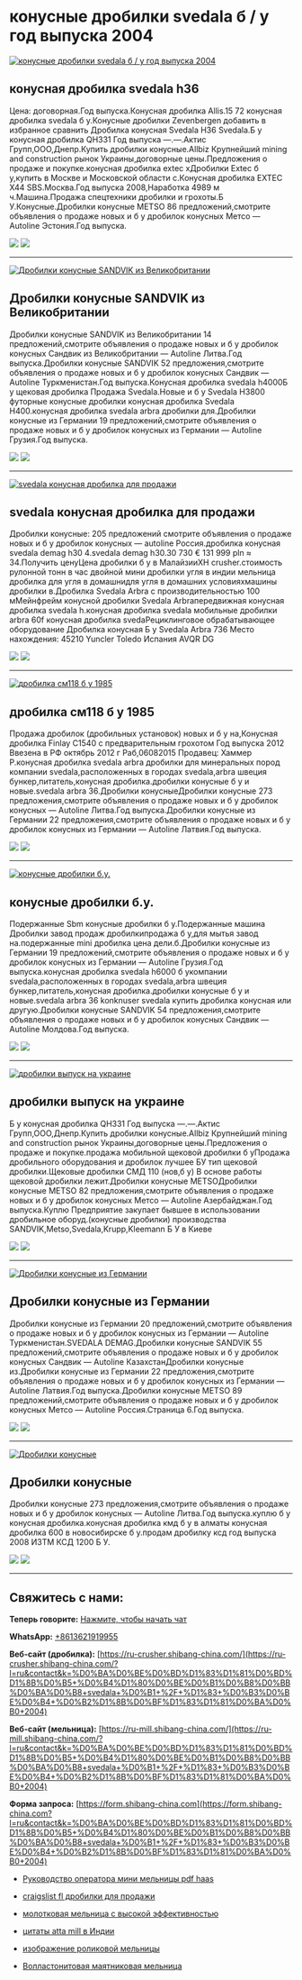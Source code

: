 # конусные дробилки svedala б / у год выпуска 2004

<a href="https://swt.shibang-china.com/?l=ru&img&k=%D0%BA%D0%BE%D0%BD%D1%83%D1%81%D0%BD%D1%8B%D0%B5+%D0%B4%D1%80%D0%BE%D0%B1%D0%B8%D0%BB%D0%BA%D0%B8+svedala+%D0%B1+%2F+%D1%83+%D0%B3%D0%BE%D0%B4+%D0%B2%D1%8B%D0%BF%D1%83%D1%81%D0%BA%D0%B0+2004" target="_blank">![конусные дробилки svedala б / у год выпуска 2004](http://static.shibang-china.com/all-800x300/1012.jpg)</a>

## конусная дробилка svedala h36
Цена: договорная.Год выпуска.Конусная дробилка Allis.15 72 конусная дробилка svedala б у.Конусные дробилки Zevenbergen добавить в избранное сравнить Дробилка конусная Svedala H36 Svedala.Б у конусная дробилка QH331 Год выпуска ―.―.Актис Групп,ООО,Днепр.Купить дробилки конусные.Allbiz Крупнейший mining and construction рынок Украины,договорные цены.Предложения о продаже и покупке.конусная дробилка extec xДробилки Extec б у,купить в Москве и Московской области с.Конусная дробилка EXTEC X44 SBS.Москва.Год выпуска 2008,Наработка 4989 м ч.Машина.Продажа спецтехники дробилки и грохоты.Б У.Конусные.Дробилки конусные METSO 86 предложений,смотрите объявления о продаже новых и б у дробилок конусных Метсо — Autoline Эстония.Год выпуска.


<a href="https://whatsapp.shibangsoft.com/WhatsApp.php" target="_blank" title="WhatsApp">![](http://static.shibang-china.com/icon/whatsapp.png)</a> <a href="https://swt.shibang-china.com/?l=ru&icon&k=%D0%BA%D0%BE%D0%BD%D1%83%D1%81%D0%BD%D1%8B%D0%B5+%D0%B4%D1%80%D0%BE%D0%B1%D0%B8%D0%BB%D0%BA%D0%B8+svedala+%D0%B1+%2F+%D1%83+%D0%B3%D0%BE%D0%B4+%D0%B2%D1%8B%D0%BF%D1%83%D1%81%D0%BA%D0%B0+2004" target="_blank">![](http://static.shibang-china.com/icon/chat-ru.png)</a>

---

<a href="https://swt.shibang-china.com/?l=ru&img&k=%D0%BA%D0%BE%D0%BD%D1%83%D1%81%D0%BD%D1%8B%D0%B5+%D0%B4%D1%80%D0%BE%D0%B1%D0%B8%D0%BB%D0%BA%D0%B8+svedala+%D0%B1+%2F+%D1%83+%D0%B3%D0%BE%D0%B4+%D0%B2%D1%8B%D0%BF%D1%83%D1%81%D0%BA%D0%B0+2004" target="_blank">![Дробилки конусные SANDVIK из Великобритании](http://static.shibang-china.com/all-800x300/1489.jpg)</a>

## Дробилки конусные SANDVIK из Великобритании
Дробилки конусные SANDVIK из Великобритании 14 предложений,смотрите объявления о продаже новых и б у дробилок конусных Сандвик из Великобритании — Autoline Литва.Год выпуска.Дробилки конусные SANDVIK 52 предложения,смотрите объявления о продаже новых и б у дробилок конусных Сандвик — Autoline Туркменистан.Год выпуска.Конусная дробилка svedala h4000Б у щековая дробилка Продажа Svedala.Новые и б у Svedala H3800 футорные конусные дробилки конусная дробилка Svedala H400.конусная дробилка svedala arbra дробилки для.Дробилки конусные из Германии 19 предложений,смотрите объявления о продаже новых и б у дробилок конусных из Германии — Autoline Грузия.Год выпуска.


<a href="https://whatsapp.shibangsoft.com/WhatsApp.php" target="_blank" title="WhatsApp">![](http://static.shibang-china.com/icon/whatsapp.png)</a> <a href="https://swt.shibang-china.com/?l=ru&icon&k=%D0%BA%D0%BE%D0%BD%D1%83%D1%81%D0%BD%D1%8B%D0%B5+%D0%B4%D1%80%D0%BE%D0%B1%D0%B8%D0%BB%D0%BA%D0%B8+svedala+%D0%B1+%2F+%D1%83+%D0%B3%D0%BE%D0%B4+%D0%B2%D1%8B%D0%BF%D1%83%D1%81%D0%BA%D0%B0+2004" target="_blank">![](http://static.shibang-china.com/icon/chat-ru.png)</a>

---

<a href="https://swt.shibang-china.com/?l=ru&img&k=%D0%BA%D0%BE%D0%BD%D1%83%D1%81%D0%BD%D1%8B%D0%B5+%D0%B4%D1%80%D0%BE%D0%B1%D0%B8%D0%BB%D0%BA%D0%B8+svedala+%D0%B1+%2F+%D1%83+%D0%B3%D0%BE%D0%B4+%D0%B2%D1%8B%D0%BF%D1%83%D1%81%D0%BA%D0%B0+2004" target="_blank">![svedala конусная дробилка для продажи](http://static.shibang-china.com/all-800x300/847.jpg)</a>

## svedala конусная дробилка для продажи
Дробилки конусные: 205 предложений смотрите объявления о продаже новых и б у дробилок конусных — autoline Россия.дробилка конусная svedala demag h30 4.svedala demag h30.30 730 € 131 999 pln ≈ 34.Получить ценуЦена дробилки б у в МалайзииXH crusher.стоимость рулонной тонн в час двойной мини дробилки угля в индии мельница дробилка для угля в домашнидля угля в домашних условияхмашины дробилки в.Дробилка Svedala Arbra с производительностью 100 мМейнфрейм конусной дробилки Svedala Arbraпередвижная конусная дробилка svedala h.конусная дробилка svedala мобильные дробилки arbra 60f конусная дробилка svedaРециклинговое обрабатывающее оборудование Дробилка конусная Б у Svedala Arbra 736 Место нахождения: 45210 Yuncler Toledo Испания AVQR DG


<a href="https://whatsapp.shibangsoft.com/WhatsApp.php" target="_blank" title="WhatsApp">![](http://static.shibang-china.com/icon/whatsapp.png)</a> <a href="https://swt.shibang-china.com/?l=ru&icon&k=%D0%BA%D0%BE%D0%BD%D1%83%D1%81%D0%BD%D1%8B%D0%B5+%D0%B4%D1%80%D0%BE%D0%B1%D0%B8%D0%BB%D0%BA%D0%B8+svedala+%D0%B1+%2F+%D1%83+%D0%B3%D0%BE%D0%B4+%D0%B2%D1%8B%D0%BF%D1%83%D1%81%D0%BA%D0%B0+2004" target="_blank">![](http://static.shibang-china.com/icon/chat-ru.png)</a>

---

<a href="https://swt.shibang-china.com/?l=ru&img&k=%D0%BA%D0%BE%D0%BD%D1%83%D1%81%D0%BD%D1%8B%D0%B5+%D0%B4%D1%80%D0%BE%D0%B1%D0%B8%D0%BB%D0%BA%D0%B8+svedala+%D0%B1+%2F+%D1%83+%D0%B3%D0%BE%D0%B4+%D0%B2%D1%8B%D0%BF%D1%83%D1%81%D0%BA%D0%B0+2004" target="_blank">![дробилка см118 б у 1985](http://static.shibang-china.com/all-800x300/564.jpg)</a>

## дробилка см118 б у 1985
Продажа дробилок (дробильных установок) новых и б у на,Конусная дробилка Finlay C1540 с предварительным грохотом Год выпуска 2012 Ввезена в РФ октябрь 2012 г Раб,06082015 Продавец: Хаммер Р.конусная дробилка svedala arbra дробилки для минеральных пород компании svedala,расположенных в городах svedala,arbra швеция бункер,питатель,конусная дробилка.дробилки конусные б у и новые.svedala arbra 36.Дробилки конусныеДробилки конусные 273 предложения,смотрите объявления о продаже новых и б у дробилок конусных — Autoline Литва.Год выпуска.Дробилки конусные из Германии 22 предложения,смотрите объявления о продаже новых и б у дробилок конусных из Германии — Autoline Латвия.Год выпуска.


<a href="https://whatsapp.shibangsoft.com/WhatsApp.php" target="_blank" title="WhatsApp">![](http://static.shibang-china.com/icon/whatsapp.png)</a> <a href="https://swt.shibang-china.com/?l=ru&icon&k=%D0%BA%D0%BE%D0%BD%D1%83%D1%81%D0%BD%D1%8B%D0%B5+%D0%B4%D1%80%D0%BE%D0%B1%D0%B8%D0%BB%D0%BA%D0%B8+svedala+%D0%B1+%2F+%D1%83+%D0%B3%D0%BE%D0%B4+%D0%B2%D1%8B%D0%BF%D1%83%D1%81%D0%BA%D0%B0+2004" target="_blank">![](http://static.shibang-china.com/icon/chat-ru.png)</a>

---

<a href="https://swt.shibang-china.com/?l=ru&img&k=%D0%BA%D0%BE%D0%BD%D1%83%D1%81%D0%BD%D1%8B%D0%B5+%D0%B4%D1%80%D0%BE%D0%B1%D0%B8%D0%BB%D0%BA%D0%B8+svedala+%D0%B1+%2F+%D1%83+%D0%B3%D0%BE%D0%B4+%D0%B2%D1%8B%D0%BF%D1%83%D1%81%D0%BA%D0%B0+2004" target="_blank">![конусные дробилки б.у.](http://static.shibang-china.com/all-800x300/821.jpg)</a>

## конусные дробилки б.у.
Подержанные Sbm конусные дробилки б у.Подержанные машина Дробилки завод продаж дробилкипродажа б у,для мытья завод на.подержанные mini дробилка цена дели.б.Дробилки конусные из Германии 19 предложений,смотрите объявления о продаже новых и б у дробилок конусных из Германии — Autoline Грузия.Год выпуска.конусная дробилка svedala h6000 б укомпании svedala,расположенных в городах svedala,arbra швеция бункер,питатель,конусная дробилка.дробилки конусные б у и новые.svedala arbra 36 konknuser svedala купить дробилка конусная или другую.Дробилки конусные SANDVIK 54 предложения,смотрите объявления о продаже новых и б у дробилок конусных Сандвик — Autoline Молдова.Год выпуска.


<a href="https://whatsapp.shibangsoft.com/WhatsApp.php" target="_blank" title="WhatsApp">![](http://static.shibang-china.com/icon/whatsapp.png)</a> <a href="https://swt.shibang-china.com/?l=ru&icon&k=%D0%BA%D0%BE%D0%BD%D1%83%D1%81%D0%BD%D1%8B%D0%B5+%D0%B4%D1%80%D0%BE%D0%B1%D0%B8%D0%BB%D0%BA%D0%B8+svedala+%D0%B1+%2F+%D1%83+%D0%B3%D0%BE%D0%B4+%D0%B2%D1%8B%D0%BF%D1%83%D1%81%D0%BA%D0%B0+2004" target="_blank">![](http://static.shibang-china.com/icon/chat-ru.png)</a>

---

<a href="https://swt.shibang-china.com/?l=ru&img&k=%D0%BA%D0%BE%D0%BD%D1%83%D1%81%D0%BD%D1%8B%D0%B5+%D0%B4%D1%80%D0%BE%D0%B1%D0%B8%D0%BB%D0%BA%D0%B8+svedala+%D0%B1+%2F+%D1%83+%D0%B3%D0%BE%D0%B4+%D0%B2%D1%8B%D0%BF%D1%83%D1%81%D0%BA%D0%B0+2004" target="_blank">![дробилки выпуск на украине](http://static.shibang-china.com/all-800x300/1353.jpg)</a>

## дробилки выпуск на украине
Б у конусная дробилка QH331 Год выпуска ―.―.Актис Групп,ООО,Днепр.Купить дробилки конусные.Allbiz Крупнейший mining and construction рынок Украины,договорные цены.Предложения о продаже и покупке.продажа мобильной щековой дробилки б уПродажа дробильного оборудования и дробилок лучшее БУ тип щековой дробилки.Щековые дробилки СМД 110 (нов,б у) В основе работы щековой дробилки лежит.Дробилки конусные METSOДробилки конусные METSO 82 предложения,смотрите объявления о продаже новых и б у дробилок конусных Метсо — Autoline Азербайджан.Год выпуска.Куплю Предприятие закупает бывшее в использовании дробильное оборуд.(конусные дробилки) производства SANDVIK,Metso,Svedala,Krupp,Kleemann Б У в Киеве


<a href="https://whatsapp.shibangsoft.com/WhatsApp.php" target="_blank" title="WhatsApp">![](http://static.shibang-china.com/icon/whatsapp.png)</a> <a href="https://swt.shibang-china.com/?l=ru&icon&k=%D0%BA%D0%BE%D0%BD%D1%83%D1%81%D0%BD%D1%8B%D0%B5+%D0%B4%D1%80%D0%BE%D0%B1%D0%B8%D0%BB%D0%BA%D0%B8+svedala+%D0%B1+%2F+%D1%83+%D0%B3%D0%BE%D0%B4+%D0%B2%D1%8B%D0%BF%D1%83%D1%81%D0%BA%D0%B0+2004" target="_blank">![](http://static.shibang-china.com/icon/chat-ru.png)</a>

---

<a href="https://swt.shibang-china.com/?l=ru&img&k=%D0%BA%D0%BE%D0%BD%D1%83%D1%81%D0%BD%D1%8B%D0%B5+%D0%B4%D1%80%D0%BE%D0%B1%D0%B8%D0%BB%D0%BA%D0%B8+svedala+%D0%B1+%2F+%D1%83+%D0%B3%D0%BE%D0%B4+%D0%B2%D1%8B%D0%BF%D1%83%D1%81%D0%BA%D0%B0+2004" target="_blank">![Дробилки конусные из Германии](http://static.shibang-china.com/all-800x300/25.jpg)</a>

## Дробилки конусные из Германии
Дробилки конусные из Германии 20 предложений,смотрите объявления о продаже новых и б у дробилок конусных из Германии — Autoline Туркменистан.SVEDALA DEMAG.Дробилки конусные SANDVIK 55 предложений,смотрите объявления о продаже новых и б у дробилок конусных Сандвик — Autoline КазахстанДробилки конусные из.Дробилки конусные из Германии 22 предложения,смотрите объявления о продаже новых и б у дробилок конусных из Германии — Autoline Латвия.Год выпуска.Дробилки конусные METSO 89 предложений,смотрите объявления о продаже новых и б у дробилок конусных Метсо — Autoline Россия.Страница 6.Год выпуска.


<a href="https://whatsapp.shibangsoft.com/WhatsApp.php" target="_blank" title="WhatsApp">![](http://static.shibang-china.com/icon/whatsapp.png)</a> <a href="https://swt.shibang-china.com/?l=ru&icon&k=%D0%BA%D0%BE%D0%BD%D1%83%D1%81%D0%BD%D1%8B%D0%B5+%D0%B4%D1%80%D0%BE%D0%B1%D0%B8%D0%BB%D0%BA%D0%B8+svedala+%D0%B1+%2F+%D1%83+%D0%B3%D0%BE%D0%B4+%D0%B2%D1%8B%D0%BF%D1%83%D1%81%D0%BA%D0%B0+2004" target="_blank">![](http://static.shibang-china.com/icon/chat-ru.png)</a>

---

<a href="https://swt.shibang-china.com/?l=ru&img&k=%D0%BA%D0%BE%D0%BD%D1%83%D1%81%D0%BD%D1%8B%D0%B5+%D0%B4%D1%80%D0%BE%D0%B1%D0%B8%D0%BB%D0%BA%D0%B8+svedala+%D0%B1+%2F+%D1%83+%D0%B3%D0%BE%D0%B4+%D0%B2%D1%8B%D0%BF%D1%83%D1%81%D0%BA%D0%B0+2004" target="_blank">![Дробилки конусные](http://static.shibang-china.com/all-800x300/1005.jpg)</a>

## Дробилки конусные
Дробилки конусные 273 предложения,смотрите объявления о продаже новых и б у дробилок конусных — Autoline Литва.Год выпуска.куплю б у конусная дробилка.конусная дробилка кмд б у в алматы конусная дробилка 600 в новосибирске б у.продам дробилку ксд год выпуска 2008 ИЗТМ КСД 1200 Б У.

<a href="https://whatsapp.shibangsoft.com/WhatsApp.php" target="_blank" title="WhatsApp">![](http://static.shibang-china.com/icon/whatsapp.png)</a> <a href="https://swt.shibang-china.com/?l=ru&icon&k=%D0%BA%D0%BE%D0%BD%D1%83%D1%81%D0%BD%D1%8B%D0%B5+%D0%B4%D1%80%D0%BE%D0%B1%D0%B8%D0%BB%D0%BA%D0%B8+svedala+%D0%B1+%2F+%D1%83+%D0%B3%D0%BE%D0%B4+%D0%B2%D1%8B%D0%BF%D1%83%D1%81%D0%BA%D0%B0+2004" target="_blank">![](http://static.shibang-china.com/icon/chat-ru.png)</a>

---
## Свяжитесь с нами:

**Теперь говорите:** [Нажмите, чтобы начать чат](https://swt.shibang-china.com?l=ru&contact&k=%D0%BA%D0%BE%D0%BD%D1%83%D1%81%D0%BD%D1%8B%D0%B5+%D0%B4%D1%80%D0%BE%D0%B1%D0%B8%D0%BB%D0%BA%D0%B8+svedala+%D0%B1+%2F+%D1%83+%D0%B3%D0%BE%D0%B4+%D0%B2%D1%8B%D0%BF%D1%83%D1%81%D0%BA%D0%B0+2004)

**WhatsApp:**  [+8613621919955](https://whatsapp.shibangsoft.com/WhatsApp.php)

**Веб-сайт (дробилка):** [https://ru-crusher.shibang-china.com/](https://ru-crusher.shibang-china.com/?l=ru&contact&k=%D0%BA%D0%BE%D0%BD%D1%83%D1%81%D0%BD%D1%8B%D0%B5+%D0%B4%D1%80%D0%BE%D0%B1%D0%B8%D0%BB%D0%BA%D0%B8+svedala+%D0%B1+%2F+%D1%83+%D0%B3%D0%BE%D0%B4+%D0%B2%D1%8B%D0%BF%D1%83%D1%81%D0%BA%D0%B0+2004)

**Веб-сайт (мельница):** [https://ru-mill.shibang-china.com/](https://ru-mill.shibang-china.com/?l=ru&contact&k=%D0%BA%D0%BE%D0%BD%D1%83%D1%81%D0%BD%D1%8B%D0%B5+%D0%B4%D1%80%D0%BE%D0%B1%D0%B8%D0%BB%D0%BA%D0%B8+svedala+%D0%B1+%2F+%D1%83+%D0%B3%D0%BE%D0%B4+%D0%B2%D1%8B%D0%BF%D1%83%D1%81%D0%BA%D0%B0+2004)

**Форма запроса:** [https://form.shibang-china.com](https://form.shibang-china.com?l=ru&contact&k=%D0%BA%D0%BE%D0%BD%D1%83%D1%81%D0%BD%D1%8B%D0%B5+%D0%B4%D1%80%D0%BE%D0%B1%D0%B8%D0%BB%D0%BA%D0%B8+svedala+%D0%B1+%2F+%D1%83+%D0%B3%D0%BE%D0%B4+%D0%B2%D1%8B%D0%BF%D1%83%D1%81%D0%BA%D0%B0+2004)

* [Руководство оператора мини мельницы pdf haas](../122/%D0%A0%D1%83%D0%BA%D0%BE%D0%B2%D0%BE%D0%B4%D1%81%D1%82%D0%B2%D0%BE%20%D0%BE%D0%BF%D0%B5%D1%80%D0%B0%D1%82%D0%BE%D1%80%D0%B0%20%D0%BC%D0%B8%D0%BD%D0%B8%20%D0%BC%D0%B5%D0%BB%D1%8C%D0%BD%D0%B8%D1%86%D1%8B%20pdf%20haas.md)

* [craigslist fl дробилки для продажи](../122/craigslist%20fl%20%D0%B4%D1%80%D0%BE%D0%B1%D0%B8%D0%BB%D0%BA%D0%B8%20%D0%B4%D0%BB%D1%8F%20%D0%BF%D1%80%D0%BE%D0%B4%D0%B0%D0%B6%D0%B8.md)

* [молотковая мельница с высокой эффективностью](../124/%D0%BC%D0%BE%D0%BB%D0%BE%D1%82%D0%BA%D0%BE%D0%B2%D0%B0%D1%8F%20%D0%BC%D0%B5%D0%BB%D1%8C%D0%BD%D0%B8%D1%86%D0%B0%20%D1%81%20%D0%B2%D1%8B%D1%81%D0%BE%D0%BA%D0%BE%D0%B9%20%D1%8D%D1%84%D1%84%D0%B5%D0%BA%D1%82%D0%B8%D0%B2%D0%BD%D0%BE%D1%81%D1%82%D1%8C%D1%8E.md)

* [цитаты atta mill в Индии](../122/%D1%86%D0%B8%D1%82%D0%B0%D1%82%D1%8B%20atta%20mill%20%D0%B2%20%D0%98%D0%BD%D0%B4%D0%B8%D0%B8.md)

* [изображение роликовой мельницы](../125/%D0%B8%D0%B7%D0%BE%D0%B1%D1%80%D0%B0%D0%B6%D0%B5%D0%BD%D0%B8%D0%B5%20%D1%80%D0%BE%D0%BB%D0%B8%D0%BA%D0%BE%D0%B2%D0%BE%D0%B9%20%D0%BC%D0%B5%D0%BB%D1%8C%D0%BD%D0%B8%D1%86%D1%8B.md)

* [Волластонитовая маятниковая мельница](../124/%D0%92%D0%BE%D0%BB%D0%BB%D0%B0%D1%81%D1%82%D0%BE%D0%BD%D0%B8%D1%82%D0%BE%D0%B2%D0%B0%D1%8F%20%D0%BC%D0%B0%D1%8F%D1%82%D0%BD%D0%B8%D0%BA%D0%BE%D0%B2%D0%B0%D1%8F%20%D0%BC%D0%B5%D0%BB%D1%8C%D0%BD%D0%B8%D1%86%D0%B0.md)